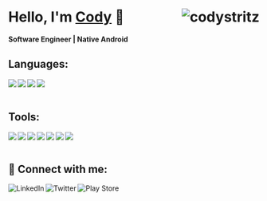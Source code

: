 # Hello, I'm [Cody][website] 👋 <img align="right" src="https://komarev.com/ghpvc/?username=codystritz" alt="codystritz" />

**Software Engineer | Native Android**

## Languages:

<img align="left" src="https://img.shields.io/badge/kotlin-%230095D5.svg?style=for-the-badge&logo=kotlin&logoColor=white" />
<img align="left" src="https://img.shields.io/badge/java-%23ED8B00.svg?style=for-the-badge&logo=java&logoColor=white" />
<img align="left" src="https://img.shields.io/badge/c++-%2300599C.svg?style=for-the-badge&logo=c%2B%2B&logoColor=white" />
<img align="left" src="https://img.shields.io/badge/python-3670A0?style=for-the-badge&logo=python&logoColor=ffdd54" />

<br />
<br />

## Tools:

<img align="left" src="https://img.shields.io/badge/Android%20Studio-3DDC84.svg?style=for-the-badge&logo=android-studio&logoColor=white" />
<img align="left" src="https://img.shields.io/badge/Gradle-02303A.svg?style=for-the-badge&logo=Gradle&logoColor=white" />
<img align="left" src="https://img.shields.io/badge/sqlite-%2307405e.svg?style=for-the-badge&logo=sqlite&logoColor=white" />
<img align="left" src="https://img.shields.io/badge/IntelliJIDEA-000000.svg?style=for-the-badge&logo=intellij-idea&logoColor=white" />
<img src="https://img.shields.io/badge/Visual%20Studio%20Code-0078d7.svg?style=for-the-badge&logo=visual-studio-code&logoColor=white" />
<img align="left" src="https://img.shields.io/badge/Git-F05032?style=for-the-badge&labelColor=F05032&logoColor=ffffff&logo=git" />
<img align="left" src="https://img.shields.io/badge/firebase-%23039BE5.svg?style=for-the-badge&logo=firebase" />

<br />
<br />

## 🤝 Connect with me:

[<img align="left" alt="LinkedIn" src="https://img.shields.io/badge/LinkedIn-0077B5?style=for-the-badge&logo=linkedin&logoColor=white" />][linkedin]
[<img align="left" alt="Twitter" src="https://img.shields.io/badge/Twitter-1DA1F2?style=for-the-badge&logo=twitter&logoColor=white" />][twitter]
[<img align="left" alt="Play Store" src="https://img.shields.io/badge/Google_Play-414141?style=for-the-badge&logo=google-play&logoColor=white" />][playstore]

<br />


[website]: https://www.codystritz.com
[twitter]: https://twitter.com/CodyStritz
[linkedin]: https://www.linkedin.com/in/codystritz
[playstore]: https://play.google.com/store/apps/dev?id=9028817539761901588
